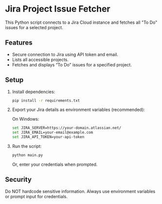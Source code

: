 # Jira Project Issue Fetcher

This Python script connects to a Jira Cloud instance and fetches all "To Do" issues for a selected project.

## Features
- Secure connection to Jira using API token and email.
- Lists all accessible projects.
- Fetches and displays “To Do” issues for a specified project.

## Setup

1. Install dependencies:

   ```sh
   pip install -r requirements.txt
   ```

2. Export your Jira details as environment variables (recommended):
   
   On Windows:
   ```sh
   set JIRA_SERVER=https://your-domain.atlassian.net/
   set JIRA_EMAIL=your-email@example.com
   set JIRA_API_TOKEN=your-api-token
   ```

3. Run the script:

   ```sh
   python main.py
   ```

   Or, enter your credentials when prompted.

## Security
Do NOT hardcode sensitive information. Always use environment variables or prompt input for credentials.